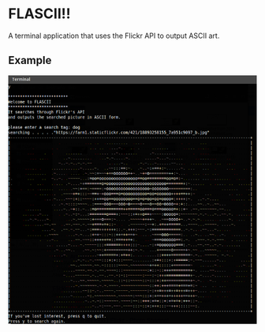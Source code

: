 # FLASCII!!
A terminal application that uses the Flickr API to output ASCII art.

## Example
![alt tag](example.png)
